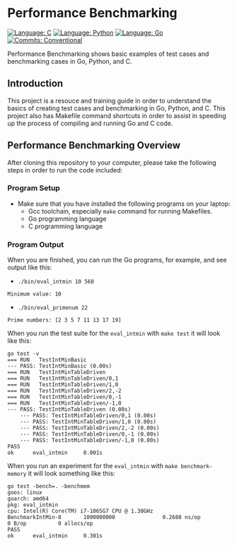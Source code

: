 # Performance Benchmarking

[![Language: C](https://img.shields.io/badge/Language-C-blue.svg)](https://en.wikipedia.org/wiki/C_(programming_language))
[![Language: Python](https://img.shields.io/badge/Language-Python-blue.svg)](https://www.python.org/)
[![Language: Go](https://img.shields.io/badge/Language-Go-blue.svg)](https://go.dev/)
[![Commits: Conventional](https://img.shields.io/badge/Commits-Conventional-blue.svg)](https://www.conventionalcommits.org/en/v1.0.0/)

Performance Benchmarking shows basic examples of test cases and benchmarking cases in Go, Python, and C.

## Introduction

This project is a resouce and training guide in order to understand the basics of creating test cases and benchmarking in Go, Python, and C. This project also has Makefile command shortcuts in order to assist in speeding up the process of compiling and running Go and C code.

## Performance Benchmarking Overview

After cloning this repository to your computer, please take the following
steps in order to run the code included:

### Program Setup

- Make sure that you have installed the following programs on your laptop:
  - Gcc toolchain, especially `make` command for running Makefiles.
  - Go programming language
  - C programming language

### Program Output

When you are finished, you can run the Go programs, for example, and see output like this:

- `./bin/eval_intmin 10 560`

```text
Minimum value: 10
```

- `./bin/eval_primenum 22`

```text
Prime numbers: [2 3 5 7 11 13 17 19]
```

When you run the test suite for the `eval_intmin` with `make test` it will look like this:

```text
go test -v
=== RUN   TestIntMinBasic
--- PASS: TestIntMinBasic (0.00s)
=== RUN   TestIntMinTableDriven
=== RUN   TestIntMinTableDriven/0,1
=== RUN   TestIntMinTableDriven/1,0
=== RUN   TestIntMinTableDriven/2,-2
=== RUN   TestIntMinTableDriven/0,-1
=== RUN   TestIntMinTableDriven/-1,0
--- PASS: TestIntMinTableDriven (0.00s)
    --- PASS: TestIntMinTableDriven/0,1 (0.00s)
    --- PASS: TestIntMinTableDriven/1,0 (0.00s)
    --- PASS: TestIntMinTableDriven/2,-2 (0.00s)
    --- PASS: TestIntMinTableDriven/0,-1 (0.00s)
    --- PASS: TestIntMinTableDriven/-1,0 (0.00s)
PASS
ok      eval_intmin     0.001s
```

When you run an experiment for the `eval_intmin` with `make benchmark-memory` it
will look something like this:

```text
go test -bench=. -benchmem
goos: linux
goarch: amd64
pkg: eval_intmin
cpu: Intel(R) Core(TM) i7-1065G7 CPU @ 1.30GHz
BenchmarkIntMin-8       1000000000               0.2688 ns/op          0 B/op          0 allocs/op
PASS
ok      eval_intmin     0.301s
```
